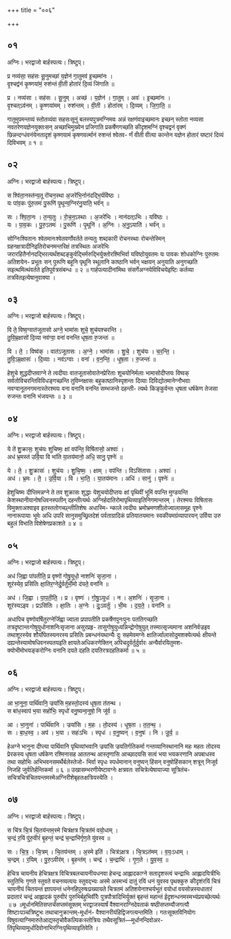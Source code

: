 +++
title = "००६"

+++


## ०१
अग्निः। भरद्वाजो बार्हस्पत्यः। त्रिष्टुप्।

प्र नव्य॑सा॒ सह॑सः सू॒नुमच्छा॑ य॒ज्ञेन॑ गा॒तुमव॑ इ॒च्छमा॑नः ।  
वृ॒श्चद्व॑नं कृ॒ष्णया॑मं॒ रुश॑न्तं वी॒ती होता॑रं दि॒व्यं जि॑गाति ॥

प्र । नव्य॑सा । सह॑सः । सू॒नुम् । अच्छ॑ । य॒ज्ञेन॑ । गा॒तुम् । अवः॑ । इ॒च्छमा॑नः ।  
वृ॒श्चत्ऽव॑नम् । कृ॒ष्णया॑मम् । रुश॑न्तम् । वी॒ती । होता॑रम् । दि॒व्यम् । जि॒गा॒ति॒ ॥

गातुमुपमन्तव्यं स्तोतव्यंवा सहसःसूनुं बलस्यपुत्रमग्निमवः अन्नं रक्षणंवाइच्छमानः इच्छन् स्तोता नव्यसा नवतरेणयज्ञेनयुक्तःसन् अच्छाभिमुख्येन प्रजिगाति प्रकर्षेणगच्छति कीदृशमग्निं वृश्चद्वनं वृक्णं छिन्नन्दग्धंवनंयेनतादृशं कृष्णयामं कृषणवर्त्मानं रुशन्तं श्वेतव- र्णं वीती वीत्या कान्तेन यज्ञेन होतारं यष्टारं दिव्यं दिविभवम् ॥ १ ॥

## ०२
अग्निः। भरद्वाजो बार्हस्पत्यः। त्रिष्टुप्।

स श्वि॑ता॒नस्त॑न्य॒तू रो॑चन॒स्था अ॒जरे॑भि॒र्नान॑दद्भि॒र्यवि॑ष्ठः ।  
यः पा॑व॒कः पु॑रु॒तमः॑ पु॒रूणि॑ पृ॒थून्य॒ग्निर॑नु॒याति॒ भर्व॑न् ॥

सः । श्वि॒ता॒नः । त॒न्य॒तुः । रो॒च॒न॒ऽस्थाः । अ॒जरे॑भिः । नान॑दत्ऽभिः । यवि॑ष्ठः ।  
यः । पा॒व॒कः । पु॒रु॒ऽतमः॑ । पु॒रूणि॑ । पृ॒थूनि॑ । अ॒ग्निः । अ॒नु॒ऽयाति॑ । भर्व॑न् ॥

सोग्निःश्वितानः श्वेतमानःश्वेतवर्णोवर्तते तन्यतुः शब्दकारी रोचनस्थाः रोचन्तेस्मिन् ग्रहनक्षत्रादीनिइतिरोचनमन्तरिक्षं तत्रस्थितः अजरेभिः जरारहितैर्नानदद्भिरत्यर्थंशब्दङ्कुर्वद्भिर्मरुद्भिर्युक्तोरश्मिभिर्वा यविष्ठोयुवतमः यः पावकः शोधकोग्निः पुरुतमः अतिशयेन- प्रभूतः सन् पुरूणि बहूनि पृथूनि स्थूलानि काष्ठानि भर्वन् भक्षयन् अनुयाति अनुगच्छति सइत्थमित्थंवर्तते इतिपूर्वत्रसंबन्धः ॥ २ ॥ गार्हपत्यादीनांमिथः संसर्गेअग्नयेविविचयेइष्टिः कर्तव्या तत्रवितइत्येषानुवाक्या ।

## ०३
अग्निः। भरद्वाजो बार्हस्पत्यः। त्रिष्टुप्।

वि ते॒ विष्व॒ग्वात॑जूतासो अग्ने॒ भामा॑सः शुचे॒ शुच॑यश्चरन्ति ।  
तु॒वि॒म्र॒क्षासो॑ दि॒व्या नव॑ग्वा॒ वना॑ वनन्ति धृष॒ता रु॒जन्तः॑ ॥

वि । ते॒ । विष्व॑क् । वात॑ऽजूतासः । अ॒ग्ने॒ । भामा॑सः । शु॒चे॒ । शुच॑यः । च॒र॒न्ति॒ ।  
तु॒वि॒ऽम्र॒क्षासः॑ । दि॒व्याः । नव॑ऽग्वाः । वना॑ । व॒न॒न्ति॒ । धृ॒ष॒ता । रु॒जन्तः॑ ॥

हेशुचे शुद्धदीप्तवाग्ने ते त्वदीयाः वातजूतासोवातेनप्रेरिताः शूचयोनिर्मलाः भामासोदीप्तयः विष्वक् सर्वतोविचरन्तिविविधङ्गच्छन्ति तुविम्नक्षासः बहुकाष्ठानिस्पृशन्तः दिव्याः दिविद्योतमानेग्नौभवाः नवग्वानूतनगमनास्तेरश्मयः वना वनानि वनन्ति सम्भजन्ते दहन्ती- त्यर्थः किङ्कुर्वन्तः धृषता धर्षकेण तेजसा रुजन्तः वनानि भंजयन्तः ॥ ३ ॥

## ०४
अग्निः। भरद्वाजो बार्हस्पत्यः। त्रिष्टुप्।

ये ते॑ शु॒क्रासः॒ शुच॑यः शुचिष्मः॒ क्षां वप॑न्ति॒ विषि॑तासो॒ अश्वाः॑ ।  
अध॑ भ्र॒मस्त॑ उर्वि॒या वि भा॑ति या॒तय॑मानो॒ अधि॒ सानु॒ पृश्नेः॑ ॥

ये । ते॒ । शु॒क्रासः॑ । शुच॑यः । शु॒चि॒ष्मः॒ । क्षाम् । वप॑न्ति । विऽसि॑तासः । अश्वाः॑ ।  
अध॑ । भ्र॒मः । ते॒ । उ॒र्वि॒या । वि । भा॒ति॒ । या॒तय॑मानः । अधि॑ । सानु॑ । पृश्नेः॑ ॥

हेशुचिष्मः दीप्तिमन्नग्ने ते तव शुक्रासः शुद्धाः येशुचयोदीप्तयः क्षां पृथिवीं भूमिं वपन्ति मुण्डयन्ति केशस्थानीयानोषधिवनस्पतीन् दहन्तीत्यर्थः अग्निर्हदातिरोमापृथिव्याइतिनिगमान्तरम् । तेरश्मयः विषितासः विमुक्ताअश्वाइव इतस्ततोगच्छ्न्तीतिशेषः अधास्मि- न्काले त्वदीयः भ्रमोभ्रमणशीलोज्वालासमूहः पृश्नेः नानारूपायाः भूमेः अधि उपरि सानुसमुच्छ्रितदेशं पर्वताग्रादिकं प्रतियातयमानः स्वकीयमग्रंव्यापारयन् उर्विया उरु बहुलं विभाति विशेषेणप्रकाशते ॥ ४ ॥

## ०५
अग्निः। भरद्वाजो बार्हस्पत्यः। त्रिष्टुप्।

अध॑ जि॒ह्वा पा॑पतीति॒ प्र वृष्णो॑ गोषु॒युधो॒ नाशनिः॑ सृजा॒ना ।  
शूर॑स्येव॒ प्रसि॑तिः क्षा॒तिर॒ग्नेर्दु॒र्वर्तु॑र्भी॒मो द॑यते॒ वना॑नि ॥

अध॑ । जि॒ह्वा । पा॒प॒ती॒ति॒ । प्र । वृष्णः॑ । गो॒षु॒ऽयुधः॑ । न । अ॒शनिः॑ । सृ॒जा॒ना ।  
शूर॑स्यऽइव । प्रऽसि॑तिः । क्षा॒तिः । अ॒ग्नेः । दुः॒ऽवर्तुः॑ । भी॒मः । द॒य॒ते॒ । वना॑नि ॥

अधापिच वृष्णोवर्षितुरग्नेर्जिह्वा ज्वाला प्रपापतीति प्रकर्षेणपुनःपुनः पततिगच्छति तत्रदृष्टान्तःगोषुयुधोनाशनिःसृजाना असुरप्रहृ- तासुगोषुयुध्यन्निन्द्रोगोषुयुत् तस्मात्सृज्यमाना अशनिर्वज्रइव तथाशूरस्येव शौर्योपेतस्यनरस्य प्रसितिः प्रबन्धनंयथान्यैः दुः सहमेवमग्नेः क्षातिर्ज्वालासोदुमशक्येत्यर्थः क्षीयन्ते दह्यन्तेस्यामोषधिवनस्पतयइति क्षायतेःअधिकरणेक्तिन् अपिचदुर्वर्तुर्दुर्वारः अन्यैर्वारयितुमश- क्योभीमोभयङ्करोग्निः वनानि दयते दहति दयतिरत्रदहतिकर्मा ॥ ५ ॥

## ०६
अग्निः। भरद्वाजो बार्हस्पत्यः। त्रिष्टुप्।

आ भा॒नुना॒ पार्थि॑वानि॒ ज्रयां॑सि म॒हस्तो॒दस्य॑ धृष॒ता त॑तन्थ ।  
स बा॑ध॒स्वाप॑ भ॒या सहो॑भिः॒ स्पृधो॑ वनु॒ष्यन्व॒नुषो॒ नि जू॑र्व ॥

आ । भा॒नुना॑ । पार्थि॑वानि । ज्रयां॑सि । म॒हः । तो॒दस्य॑ । धृ॒ष॒ता । त॒त॒न्थ॒ ।  
सः । बा॒ध॒स्व॒ । अप॑ । भ॒या । सहः॑ऽभिः । स्पृधः॑ । व॒नु॒ष्यन् । व॒नुषः॑ । नि । जू॒र्व॒ ॥

हेअग्ने भानुना दीप्त्या पार्थिवानि पृथिव्यांभवानि ज्रयांसि ज्रयतिर्गतिकर्मा गन्तव्यानिस्थानानि महः महतः तोदस्य प्रेरकस्य धृषता धर्षकेण रश्मिनासह आततन्थ आस्तृणासि आच्छादयसि सत्वं भया भयकरणानि अपबाधस्व तथा सहोभिः अभिभवनसमर्थैर्बलेस्तेजो- भिर्वा स्पृधः स्पर्धमानान् वनुष्यन् हिंसन् वनुषोहिंसकान् शत्रून् निजूर्व निजहि जुर्वतिर्हन्तिकर्मा ॥ ६ ॥ उखासम्भरणीयेष्टावग्नेः क्षत्रवतः सचित्रेत्येषायाज्या सूत्रितंच-सचित्रचित्रंचितयन्तमस्मेअग्निरीशेबृहतःक्षत्रियस्येति ।

## ०७
अग्निः। भरद्वाजो बार्हस्पत्यः। त्रिष्टुप्।

स चि॑त्र चि॒त्रं चि॒तय॑न्तम॒स्मे चित्र॑क्षत्र चि॒त्रत॑मं वयो॒धाम् ।  
च॒न्द्रं र॒यिं पु॑रु॒वीरं॑ बृ॒हन्तं॒ चन्द्र॑ च॒न्द्राभि॑र्गृण॒ते यु॑वस्व ॥

सः । चि॒त्र॒ । चि॒त्रम् । चि॒तय॑न्तम् । अ॒स्मे इति॑ । चित्र॑ऽक्षत्र । चि॒त्रऽत॑मम् । व॒यः॒ऽधाम् ।  
च॒न्द्रम् । र॒यिम् । पु॒रु॒ऽवीर॑म् । बृ॒हन्त॑म् । चन्द्र॑ । च॒न्द्राभिः॑ । गृ॒ण॒ते । यु॒व॒स्व॒ ॥

हेचित्र चायनीय हेचित्रक्षत्र विचित्रबलचायनीयधनवा हेचन्द्र आह्लादकाग्ने सतादृशस्त्वं चन्द्राभिः आह्लादयित्रीभिः स्तुतिभिः गृणते स्तुवते वचनव्यत्ययः स्तुवद्भ्यः अस्मे अस्मभ्यं दातुं रयिं धनं युवस्व पृथक्कुरु कीदृशंरयिं चित्रं चायनीयं चितयन्तं ज्ञापयन्तं धनेनहिपुरुषःप्रख्यायते चित्रतमं अतिशयेनाश्चर्यभूतं वयोधां वयसोन्नस्यधातारं प्रदातारं चन्द्रं आह्लादकं पुरुवीरं पुरुभिर्बहुभिर्वीरैः पुत्रपौत्रादिभिर्युक्तं बृहन्तं महान्तं ईदृशन्धनमस्मभ्यंप्रयच्छेत्यर्थः ॥ ७ ॥मूर्धानमितिसप्तर्चंसप्तमंसूक्तम् भरद्वाजस्यार्षं वैश्वानराग्निदेवताकं षष्ठीसप्तम्यौजगत्यौ शिष्टाःपञ्चत्रिष्टुभः तथाचानुक्रान्तम्-मूर्धानं- वैश्वानरीयंहिद्विजगत्यन्तमिति । गतःसूक्तविनियोगः विषुवत्याग्निमारुतेआद्यस्तृचोवैकल्पिकःस्तोत्रियः तथैवसूत्रितं—मूर्धानन्दिवोअर- तिंपृथिव्यामूर्धादिवोनाभिरग्निःपृथिव्याइतिवेति ।